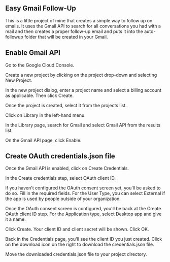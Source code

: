 ## Easy Gmail Follow-Up

This is a little project of mine that creates a simple way to follow up on emails. It uses the Gmail API to search for all conversations you had with a mail and then creates a proper follow-up email and puts it into the auto-followup folder that will be created in your Gmail.


## Enable Gmail API

Go to the Google Cloud Console.

Create a new project by clicking on the project drop-down and selecting New Project.

In the new project dialog, enter a project name and select a billing account as applicable. Then click Create.

Once the project is created, select it from the projects list.

Click on Library in the left-hand menu.

In the Library page, search for Gmail and select Gmail API from the results list.

On the Gmail API page, click Enable.

## Create OAuth credentials.json file

Once the Gmail API is enabled, click on Create Credentials.

In the Create credentials step, select OAuth client ID.

If you haven't configured the OAuth consent screen yet, you'll be asked to do so. Fill in the required fields. For the User Type, you can select External if the app is used by people outside of your organization.

Once the OAuth consent screen is configured, you'll be back at the Create OAuth client ID step. For the Application type, select Desktop app and give it a name.

Click Create. Your client ID and client secret will be shown. Click OK.

Back in the Credentials page, you'll see the client ID you just created. Click on the download icon on the right to download the credentials.json file.

Move the downloaded credentials.json file to your project directory.




